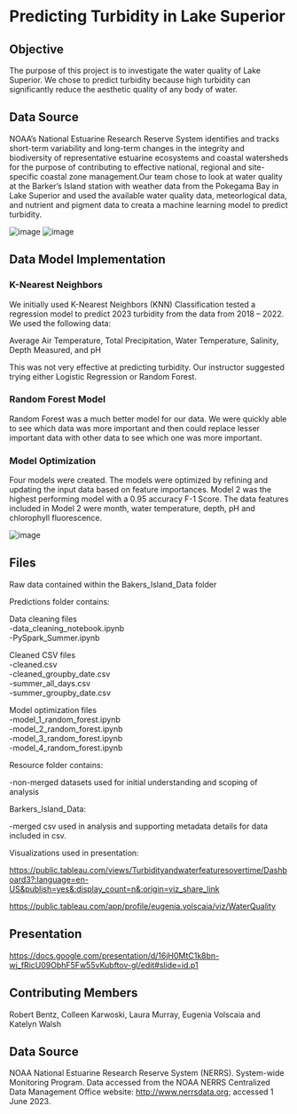 # Predicting Turbidity in Lake Superior



## Objective
The purpose of this project is to investigate the water quality of Lake Superior. We chose to predict turbidity because high turbidity can significantly reduce the aesthetic quality of any body of water. 

## Data Source 
NOAA’s National Estuarine Research Reserve System identifies and tracks short-term variability and long-term changes in the integrity and biodiversity of representative estuarine ecosystems and coastal watersheds for the purpose of contributing to effective national, regional and site-specific coastal zone management.Our team chose to look at water quality at the Barker’s Island station with weather data from the Pokegama Bay in Lake Superior and used the available water quality data, meteorlogical data, and nutrient and pigment data to creata a machine learning model to predict turbidity.

![image](https://github.com/keywalsh/National_Estuarine_Research_Reserve/assets/119438532/ad3cd092-d072-4146-b6b2-3ddc2cbae116)
![image](https://github.com/keywalsh/National_Estuarine_Research_Reserve/assets/119438532/94213cf4-b7b7-4a78-a603-0ad079697515)


## Data Model Implementation

### K-Nearest Neighbors
We initially used K-Nearest Neighbors (KNN) Classification tested a regression model to predict 2023 turbidity from the data from 2018 – 2022. We used the following data:

Average Air Temperature, 
Total Precipitation,
Water Temperature,
Salinity,
Depth Measured,
and pH

This was not very effective at predicting turbidity. Our instructor suggested trying either Logistic Regression or Random Forest.

### Random Forest Model
Random Forest was a much better model for our data. We were quickly able to see which data was more important and then could replace lesser important data with other data to see which one was more important.

### Model Optimization
Four models were created. The models were optimized by refining and updating the input data based on feature importances. Model 2 was the highest performing model with a 0.95 accuracy F-1 Score. The data features included in Model 2 were month, water temperature, depth, pH and chlorophyll fluorescence.

![image](https://github.com/keywalsh/National_Estuarine_Research_Reserve/assets/119438532/c8003a8a-fe30-4a71-af4f-6ba5710d09c4)


## Files

Raw data contained within the Bakers_Island_Data folder 

Predictions folder contains:    

Data cleaning files   
-data_cleaning_notebook.ipynb  
-PySpark_Summer.ipynb  

Cleaned CSV files  
-cleaned.csv  
-cleaned_groupby_date.csv  
-summer_all_days.csv  
-summer_groupby_date.csv  

Model optimization files  
-model_1_random_forest.ipynb  
-model_2_random_forest.ipynb  
-model_3_random_forest.ipynb  
-model_4_random_forest.ipynb  

Resource folder contains: 

-non-merged datasets used for initial understanding and scoping of analysis 

Barkers_Island_Data:

-merged csv used in analysis and supporting metadata details for data included in csv.

Visualizations used in presentation:

https://public.tableau.com/views/Turbidityandwaterfeaturesovertime/Dashboard3?:language=en-US&publish=yes&:display_count=n&:origin=viz_share_link

https://public.tableau.com/app/profile/eugenia.volscaia/viz/WaterQuality

## Presentation 
https://docs.google.com/presentation/d/16jH0MtC1k8bn-wj_fRicU09ObhF5Fw55vKubftov-gI/edit#slide=id.p1

## Contributing Members

Robert Bentz, Colleen Karwoski, Laura Murray, Eugenia Volscaia and Katelyn Walsh

## Data Source
NOAA National Estuarine Research Reserve System (NERRS). System-wide Monitoring Program. Data accessed from the NOAA NERRS Centralized Data Management Office website: http://www.nerrsdata.org; accessed 1 June 2023.


